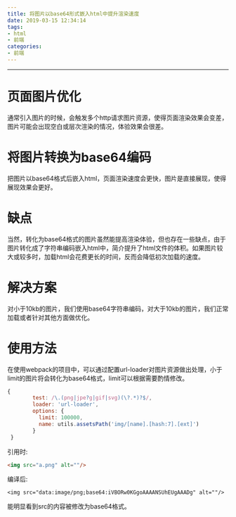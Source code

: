 ```yaml
---
title: 将图片以base64形式嵌入html中提升渲染速度
date: 2019-03-15 12:34:14
tags: 
- html
- 前端
categories: 
- 前端
---
```

---

# 页面图片优化

通常引入图片的时候，会触发多个http请求图片资源，使得页面渲染效果会变差，图片可能会出现空白或层次渲染的情况，体验效果会很差。

# 将图片转换为base64编码

把图片以base64格式后嵌入html，页面渲染速度会更快，图片是直接展现，使得展现效果会更好。

# 缺点

当然，转化为base64格式的图片虽然能提高渲染体验，但也存在一些缺点，由于图片转化成了字符串编码嵌入html中，简介提升了html文件的体积。如果图片较大或较多时，加载html会花费更长的时间，反而会降低初次加载的速度。

# 解决方案

对小于10kb的图片，我们使用base64字符串编码，对大于10kb的图片，我们正常加载或者针对其他方面做优化。

# 使用方法

在使用webpack的项目中，可以通过配置url-loader对图片资源做出处理，小于limit的图片将会转化为base64格式，limit可以根据需要酌情修改。

```js
{
        test: /\.(png|jpe?g|gif|svg)(\?.*)?$/,
        loader: 'url-loader',
        options: {
          limit: 100000,
          name: utils.assetsPath('img/[name].[hash:7].[ext]')
        }
 }
```

引用时:

```html
<img src="a.png" alt=""/>
```

编译后:

```
<img src="data:image/png;base64:iVBORw0KGgoAAAANSUhEUgAAADg" alt=""/>
```

能明显看到src的内容被修改为base64格式。